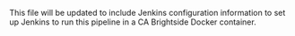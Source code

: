 This file will be updated to include Jenkins configuration information to set up Jenkins to run this pipeline in a CA Brightside Docker container.